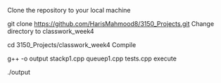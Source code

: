 Clone the repository to your local machine

  git clone https://github.com/HarisMahmood8/3150_Projects.git
Change directory to classwork_week4

  cd 3150_Projects/classwork_week4
Compile

  g++ -o output stackp1.cpp queuep1.cpp tests.cpp
execute

  ./output
